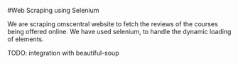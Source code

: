 #Web Scraping using Selenium

We are scraping omscentral website to fetch the reviews of the courses being offered online.
We have used selenium, to handle the dynamic loading of elements.

TODO: integration with beautiful-soup